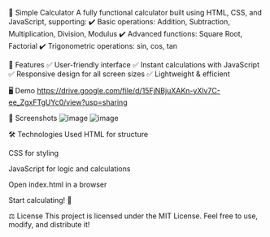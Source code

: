 🔢 Simple Calculator
A fully functional calculator built using HTML, CSS, and JavaScript, supporting:
✔️ Basic operations: Addition, Subtraction, Multiplication, Division, Modulus
✔️ Advanced functions: Square Root, Factorial
✔️ Trigonometric operations: sin, cos, tan

🚀 Features
✅ User-friendly interface
✅ Instant calculations with JavaScript
✅ Responsive design for all screen sizes
✅ Lightweight & efficient

🖥️ Demo
https://drive.google.com/file/d/15FjNBjuXAKn-yXlv7C-ee_ZgxFTgUYc0/view?usp=sharing

📸 Screenshots
![image](https://github.com/user-attachments/assets/39254c61-8ed6-425e-9938-fab388856fc2)
![image](https://github.com/user-attachments/assets/1098e525-2e7d-4f8f-8868-02f8883749cd)



🛠️ Technologies Used
HTML for structure

CSS for styling

JavaScript for logic and calculations


Open index.html in a browser

Start calculating! 🎉

⚖️ License
This project is licensed under the MIT License. Feel free to use, modify, and distribute it!
